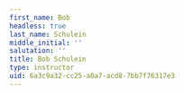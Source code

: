 ```yaml
---
first_name: Bob
headless: true
last_name: Schulein
middle_initial: ''
salutation: ''
title: Bob Schulein
type: instructor
uid: 6a3c9a32-cc25-a0a7-acd8-7bb7f76317e3
---
```

